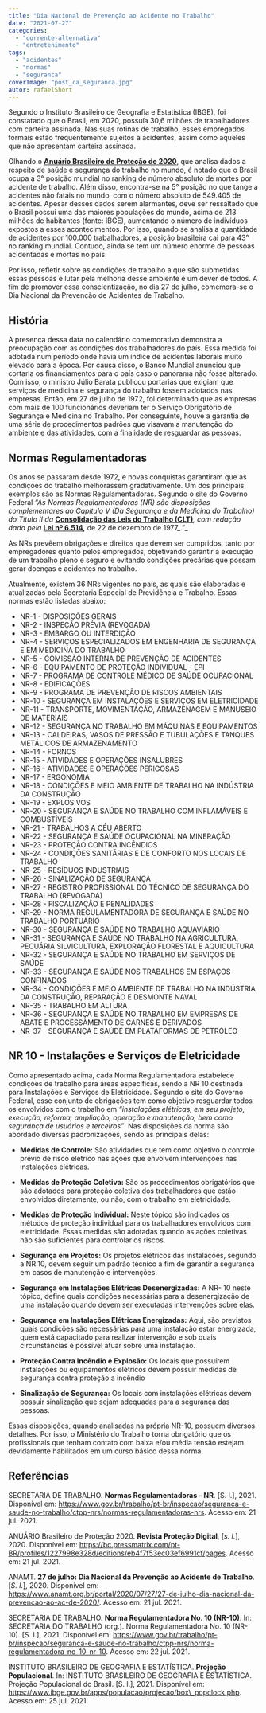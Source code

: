 ```yaml
---
title: "Dia Nacional de Prevenção ao Acidente no Trabalho"
date: "2021-07-27"
categories: 
  - "corrente-alternativa"
  - "entretenimento"
tags: 
  - "acidentes"
  - "normas"
  - "seguranca"
coverImage: "post_ca_seguranca.jpg"
autor: rafaelShort
---
```


Segundo o Instituto Brasileiro de Geografia e Estatística (IBGE), foi constatado que o Brasil, em 2020, possuía 30,6 milhões de trabalhadores com carteira assinada. Nas suas rotinas de trabalho, esses empregados formais estão frequentemente sujeitos a acidentes, assim como aqueles que não apresentam carteira assinada.

Olhando o [**Anuário Brasileiro de Proteção de 2020**](https://bc.pressmatrix.com/pt-BR/profiles/1227998e328d/editions/eb4f7f53ec03ef6991cf), que analisa dados a respeito de saúde e segurança do trabalho no mundo, é notado que o Brasil ocupa a 3° posição mundial no ranking de número absoluto de mortes por acidente de trabalho. Além disso, encontra-se na 5° posição no que tange a acidentes não fatais no mundo, com o número absoluto de 549.405 de acidentes. Apesar desses dados serem alarmantes, deve ser ressaltado que o Brasil possui uma das maiores populações do mundo, acima de 213 milhões de habitantes (fonte: IBGE), aumentando o número de indivíduos expostos a esses acontecimentos. Por isso, quando se analisa a quantidade de acidentes por 100.000 trabalhadores, a posição brasileira cai para 43° no ranking mundial. Contudo, ainda se tem um número enorme de pessoas acidentadas e mortas no país.

Por isso, refletir sobre as condições de trabalho a que são submetidas essas pessoas e lutar pela melhoria desse ambiente é um dever de todos. A fim de promover essa conscientização, no dia 27 de julho, comemora-se o Dia Nacional da Prevenção de Acidentes de Trabalho.

## História

A presença dessa data no calendário comemorativo demonstra a preocupação com as condições dos trabalhadores do país. Essa medida foi adotada num período onde havia um índice de acidentes laborais muito elevado para a época. Por causa disso, o Banco Mundial anunciou que cortaria os financiamentos para o país caso o panorama não fosse alterado. Com isso, o ministro Júlio Barata publicou portarias que exigiam que serviços de medicina e segurança do trabalho fossem adotados nas empresas. Então, em 27 de julho de 1972, foi determinado que as empresas com mais de 100 funcionários deveriam ter o Serviço Obrigatório de Segurança e Medicina no Trabalho. Por conseguinte, houve a garantia de uma série de procedimentos padrões que visavam a manutenção do ambiente e das atividades, com a finalidade de resguardar as pessoas.

## Normas Regulamentadoras

Os anos se passaram desde 1972, e novas conquistas garantiram que as condições do trabalho melhorassem gradativamente. Um dos principais exemplos são as Normas Regulamentadoras. Segundo o site do Governo Federal _“As Normas Regulamentadoras (NR) são disposições complementares ao Capítulo V (Da Segurança e da Medicina do Trabalho) do Título II da_ [**Consolidação das Leis do Trabalho (CLT)**](http://www.planalto.gov.br/ccivil_03/decreto-lei/del5452.htm)_, com redação dada pela_ **[Lei nº 6.514](http://www.planalto.gov.br/ccivil_03/LEIS/L6514.htm),** de 22 de dezembro de 1977_.”_

As NRs prevêem obrigações e direitos que devem ser cumpridos, tanto por empregadores quanto pelos empregados, objetivando garantir a execução de um trabalho pleno e seguro e evitando condições precárias que possam gerar doenças e acidentes no trabalho.

Atualmente, existem 36 NRs vigentes no país, as quais são elaboradas e atualizadas pela Secretaria Especial de Previdência e Trabalho. Essas normas estão listadas abaixo:

- NR-1 - DISPOSIÇÕES GERAIS
- NR-2 - INSPEÇÃO PRÉVIA (REVOGADA)
- NR-3 - EMBARGO OU INTERDIÇÃO
- NR-4 - SERVIÇOS ESPECIALIZADOS EM ENGENHARIA DE SEGURANÇA E EM MEDICINA DO TRABALHO
- NR-5 - COMISSÃO INTERNA DE PREVENÇÃO DE ACIDENTES
- NR-6 - EQUIPAMENTO DE PROTEÇÃO INDIVIDUAL - EPI
- NR-7 - PROGRAMA DE CONTROLE MÉDICO DE SAÚDE OCUPACIONAL
- NR-8 - EDIFICAÇÕES
- NR-9 - PROGRAMA DE PREVENÇÃO DE RISCOS AMBIENTAIS
- NR-10 - SEGURANÇA EM INSTALAÇÕES E SERVIÇOS EM ELETRICIDADE
- NR-11 - TRANSPORTE, MOVIMENTAÇÃO, ARMAZENAGEM E MANUSEIO DE MATERIAIS
- NR-12 - SEGURANÇA NO TRABALHO EM MÁQUINAS E EQUIPAMENTOS
- NR-13 - CALDEIRAS, VASOS DE PRESSÃO E TUBULAÇÕES E TANQUES METÁLICOS DE ARMAZENAMENTO
- NR-14 - FORNOS
- NR-15 - ATIVIDADES E OPERAÇÕES INSALUBRES
- NR-16 - ATIVIDADES E OPERAÇÕES PERIGOSAS
- NR-17 - ERGONOMIA
- NR-18 - CONDIÇÕES E MEIO AMBIENTE DE TRABALHO NA INDÚSTRIA DA CONSTRUÇÃO
- NR-19 - EXPLOSIVOS
- NR-20 - SEGURANÇA E SAÚDE NO TRABALHO COM INFLAMÁVEIS E COMBUSTÍVEIS
- NR-21 - TRABALHOS A CÉU ABERTO
- NR-22 - SEGURANÇA E SAÚDE OCUPACIONAL NA MINERAÇÃO
- NR-23 - PROTEÇÃO CONTRA INCÊNDIOS
- NR-24 - CONDIÇÕES SANITÁRIAS E DE CONFORTO NOS LOCAIS DE TRABALHO
- NR-25 - RESÍDUOS INDUSTRIAIS
- NR-26 - SINALIZAÇÃO DE SEGURANÇA
- NR-27 - REGISTRO PROFISSIONAL DO TÉCNICO DE SEGURANÇA DO TRABALHO (REVOGADA)
- NR-28 - FISCALIZAÇÃO E PENALIDADES
- NR-29 - NORMA REGULAMENTADORA DE SEGURANÇA E SAÚDE NO TRABALHO PORTUÁRIO
- NR-30 - SEGURANÇA E SAÚDE NO TRABALHO AQUAVIÁRIO
- NR-31 - SEGURANÇA E SAÚDE NO TRABALHO NA AGRICULTURA, PECUÁRIA SILVICULTURA, EXPLORAÇÃO FLORESTAL E AQUICULTURA
- NR-32 - SEGURANÇA E SAÚDE NO TRABALHO EM SERVIÇOS DE SAÚDE
- NR-33 - SEGURANÇA E SAÚDE NOS TRABALHOS EM ESPAÇOS CONFINADOS
- NR-34 - CONDIÇÕES E MEIO AMBIENTE DE TRABALHO NA INDÚSTRIA DA CONSTRUÇÃO, REPARAÇÃO E DESMONTE NAVAL
- NR-35 - TRABALHO EM ALTURA
- NR-36 - SEGURANÇA E SAÚDE NO TRABALHO EM EMPRESAS DE ABATE E PROCESSAMENTO DE CARNES E DERIVADOS
- NR-37 - SEGURANÇA E SAÚDE EM PLATAFORMAS DE PETRÓLEO

## NR 10 - Instalações e Serviços de Eletricidade

Como apresentado acima, cada Norma Regulamentadora estabelece condições de trabalho para áreas específicas, sendo a NR 10 destinada para Instalações e Serviços de Eletricidade. Segundo o site do Governo Federal, esse conjunto de obrigações tem como objetivo resguardar todos os envolvidos com o trabalho em _“instalações elétricas, em seu projeto, execução, reforma, ampliação, operação e manutenção, bem como segurança de usuários e terceiros”_. Nas disposições da norma são abordado diversas padronizações, sendo as principais delas:

- **Medidas de Controle:** São atividades que tem como objetivo o controle prévio de risco elétrico nas ações que envolvem intervenções nas instalações elétricas.
- **Medidas de Proteção Coletiva:** São os procedimentos obrigatórios que são adotados para proteção coletiva dos trabalhadores que estão envolvidos diretamente, ou não, com o trabalho em eletricidade.

- **Medidas de Proteção Individual:** Neste tópico são indicados os métodos de proteção individual para os trabalhadores envolvidos com eletricidade. Essas medidas são adotadas quando as ações coletivas não são suficientes para controlar os riscos.

- **Segurança em Projetos:** Os projetos elétricos das instalações, segundo a NR 10, devem seguir um padrão técnico a fim de garantir a segurança em casos de manutenção e intervenções.

- **Segurança em Instalações Elétricas Desenergizadas:** A NR- 10 neste tópico, define quais condições necessárias para a desenergização de uma instalação quando devem ser executadas intervenções sobre elas.

- **Segurança em Instalações Elétricas Energizadas:** Aqui, são previstos quais condições são necessárias para uma instalação estar energizada, quem está capacitado para realizar intervenção e sob quais circunstâncias é possível atuar sobre uma instalação.
- **Proteção Contra Incêndio e Explosão:** Os locais que possuírem instalações ou equipamentos elétricos devem possuir medidas de segurança contra proteção a incêndio
- **Sinalização de Segurança:** Os locais com instalações elétricas devem possuir sinalização que sejam adequadas para a segurança das pessoas.

Essas disposições, quando analisadas na própria NR-10, possuem diversos detalhes. Por isso, o Ministério do Trabalho torna obrigatório que os profissionais que tenham contato com baixa e/ou média tensão estejam devidamente habilitados em um curso básico dessa norma.

## Referências

SECRETARIA DE TRABALHO. **Normas Regulamentadoras - NR**. \[S. l.\], 2021. Disponível em: https://www.gov.br/trabalho/pt-br/inspecao/seguranca-e-saude-no-trabalho/ctpp-nrs/normas-regulamentadoras-nrs. Acesso em: 21 jul. 2021.

ANUÁRIO Brasileiro de Proteção 2020. **Revista Proteção Digital**, \[_s. l._\], 2020. Disponível em: <https://bc.pressmatrix.com/pt-BR/profiles/1227998e328d/editions/eb4f7f53ec03ef6991cf/pages>. Acesso em: 21 jul. 2021.

ANAMT. **27 de julho: Dia Nacional da Prevenção ao Acidente de Trabalho**. \[_S. l._\], 2020. Disponível em: <https://www.anamt.org.br/portal/2020/07/27/27-de-julho-dia-nacional-da-prevencao-ao-ac-de-2020/>. Acesso em: 21 jul. 2021.

SECRETARIA DE TRABALHO. **Norma Regulamentadora No. 10 (NR-10)**. In: SECRETARIA DO TRABALHO (org.). Norma Regulamentadora No. 10 (NR-10). \[S. l.\], 2021. Disponível em: https://www.gov.br/trabalho/pt-br/inspecao/seguranca-e-saude-no-trabalho/ctpp-nrs/norma-regulamentadora-no-10-nr-10. Acesso em: 22 jul. 2021.

INSTITUTO BRASILEIRO DE GEOGRAFIA E ESTATÍSTICA. **Projeção Populacional**. In: INSTITUTO BRASILEIRO DE GEOGRAFIA E ESTATÍSTICA. Projeção Populacional do Brasil. \[S. l.\], 2021. Disponível em: https://www.ibge.gov.br/apps/populacao/projecao/box\_popclock.php. Acesso em: 25 jul. 2021.
